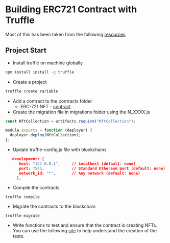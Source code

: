 # Building ERC721 Contract with Truffle 
Most of this has been taken from the following [resources](https://trufflesuite.com/docs/truffle/quickstart.html)

## Project Start 
* Install truffle on machine globally 
```bash
npm install install -g truffle 
```

* Create a project 
```bash
truffle create rariable
```
* Add a contract to the contracts folder 
    * ERC-721 NFT - [contract](https://docs.openzeppelin.com/contracts/4.x/wizard)
* Create the migration file in migrations folder using the N_XXXX.js 
```javascript
const NftCollection = artifacts.require("NftCollection");

module.exports = function (deployer) {
  deployer.deploy(NftCollection);
};
```
* Update truffle-config.js file with blockchains

```json
   development: {
      host: "127.0.0.1",     // Localhost (default: none)
      port: 7545,            // Standard Ethereum port (default: none)
      network_id: "*",       // Any network (default: none)
     },
```

* Compile the contracts 
```
truffle compile
```

* Migrate the contracts to the blockchain 
```
truffle migrate
```

* Write functions to test and ensure that the contract is creating NFTs. You can use the following [site](https://trufflesuite.com/docs/truffle/testing/writing-tests-in-javascript.html#using-web3) to help understand the creation of the tests. 
